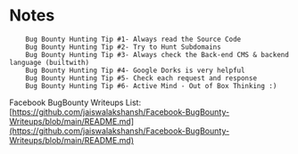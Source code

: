 # Notes

```
    Bug Bounty Hunting Tip #1- Always read the Source Code
    Bug Bounty Hunting Tip #2- Try to Hunt Subdomains
    Bug Bounty Hunting Tip #3- Always check the Back-end CMS & backend language (builtwith)
    Bug Bounty Hunting Tip #4- Google Dorks is very helpful
    Bug Bounty Hunting Tip #5- Check each request and response
    Bug Bounty Hunting Tip #6- Active Mind - Out of Box Thinking :)
```

Facebook BugBounty Writeups List: [https://github.com/jaiswalakshansh/Facebook-BugBounty-Writeups/blob/main/README.md](https://github.com/jaiswalakshansh/Facebook-BugBounty-Writeups/blob/main/README.md)
